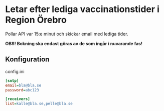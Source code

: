 # Letar efter lediga vaccinationstider i Region Örebro

Pollar API var 15:e minut och skickar email med lediga tider.

__OBS! Bokning ska endast göras av de som ingår i nuvarande fas!__

## Konfiguration

config.ini

```ini
[sntp]
email=bla@bla.se
password=abc123

[receivers]
list=kalle@bla.se,pelle@bla.se
```
